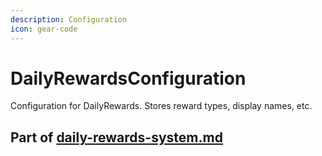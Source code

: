 ```yaml
---
description: Configuration
icon: gear-code
---
```


# DailyRewardsConfiguration

Configuration for DailyRewards. Stores reward types,  display names, etc.

## Part of [daily-rewards-system.md](../../../../systems/systems/rewards/daily-rewards-system.md "mention")
